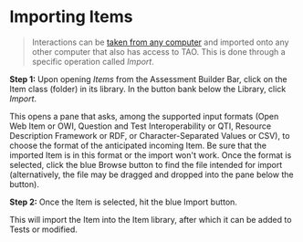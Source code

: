 <!--
created_at: 2015-05-15
authors:         
    - "Ben Angel"    
--> 

# Importing Items

>Interactions can be [taken from any computer](../items/exporting-items.md) and imported onto any other computer that also has access to TAO. This is done through a specific operation called *Import*.

**Step 1:** Upon opening *Items* from the Assessment Builder Bar, click on the Item class (folder) in its library. In the button bank below the Library, click *Import*.

This opens a pane that asks, among the supported input formats (Open Web Item or OWI, Question and Test Interoperability or QTI, Resource Description Framework or RDF, or Character-Separated Values or CSV), to choose the format of the anticipated incoming Item. Be sure that the imported Item is in this format or the import won't work. Once the format is selected, click the blue Browse button to find the file intended for import (alternatively, the file may be dragged and dropped into the pane below the button). 

**Step 2:** Once the Item is selected, hit the blue Import button.

This will import the Item into the Item library, after which it can be added to Tests or modified.
